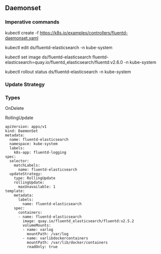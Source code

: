 ## Daemonset



### Imperative commands

kubectl create -f https://k8s.io/examples/controllers/fluentd-daemonset.yaml

kubectl edit ds/fluentd-elasticsearch -n kube-system

kubectl set image ds/fluentd-elasticsearch fluentd-elasticsearch=quay.io/fluentd_elasticsearch/fluentd:v2.6.0 -n kube-system

kubectl rollout status ds/fluentd-elasticsearch -n kube-system




### Update Strategy

### Types

OnDelete

RollingUpdate

```
apiVersion: apps/v1
kind: DaemonSet
metadata:
  name: fluentd-elasticsearch
  namespace: kube-system
  labels:
    k8s-app: fluentd-logging
spec:
  selector:
    matchLabels:
      name: fluentd-elasticsearch
  updateStrategy:
    type: RollingUpdate
    rollingUpdate:
      maxUnavailable: 1
template:
    metadata:
      labels:
        name: fluentd-elasticsearch
    spec:
      containers:
      - name: fluentd-elasticsearch
        image: quay.io/fluentd_elasticsearch/fluentd:v2.5.2
        volumeMounts:
        - name: varlog
          mountPath: /var/log
        - name: varlibdockercontainers
          mountPath: /var/lib/docker/containers
          readOnly: true
```


